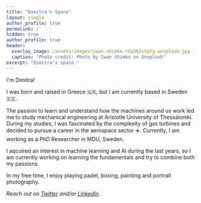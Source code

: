 ```yaml
---
title: "Dimitra's Space"
layout: single
author_profile: true
permalink: /
hidden: true
author_profile: true
header:
  overlay_image: /assets/images/iwan-shimko-tCp2K2sYpFg-unsplash.jpg
  caption: "Photo credit: Photo by Iwan Shimko on Unsplash"
excerpt: "Dimitra's space." 
---
```

I'm Dimitra! 

I was born and raised in Greece 🇬🇷, but I am currently based in Sweden 🇸🇪. 

The passion to learn and understand how the machines around us work led me to study mechanical engineering at Aristotle University of Thessaloniki. During my studies, I was fascinated by the complexity of gas turbines and decided to pursue a career in the aerospace sector ✈️. Currently, I am working as a PhD Researcher in MDU, Sweden. 

I aqcuired an interest in machine learning and AI during the last years, so I am currently working on learning the fundamentals and try to combine both my passions. 

In my free time, I enjoy playing padel, boxing, painting and portrait photography. 

*Reach out on [Twitter](https://twitter.com/dediamant95) and/or [LinkedIn](https://www.linkedin.com/in/dimitra-eirini-diamantidou/)*.  